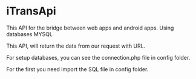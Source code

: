 # iTransApi
This API for the bridge between web apps and android apps. Using databases MYSQL

This API, will return the data from our request with URL. 

For setup databases, you can see the connection.php file in config folder.

For the first you need import the SQL file in config folder.
